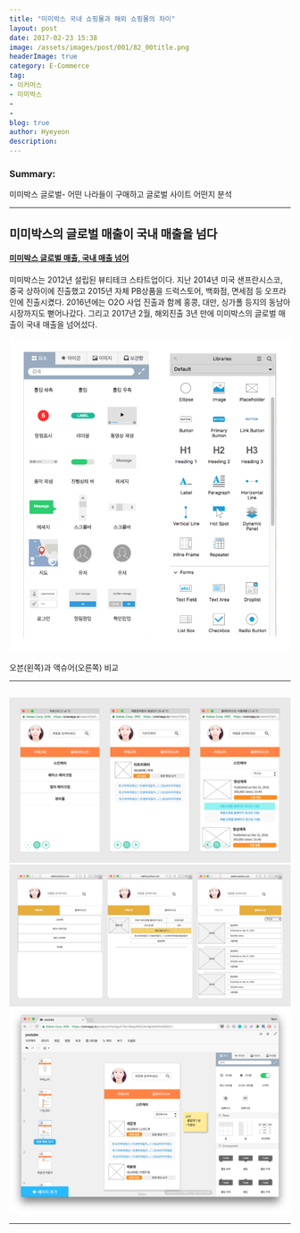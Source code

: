 ```yaml
---
title: "미미박스 국내 쇼핑몰과 해외 쇼핑몰의 차이"
layout: post
date: 2017-02-23 15:38
image: /assets/images/post/001/82_00title.png
headerImage: true
category: E-Commerce
tag:
- 이커머스
- 미미박스
-
-
blog: true
author: Hyeyeon
description:
---
```


### Summary:

미미박스 글로벌- 어떤 나라들이 구매하고 글로벌 사이트 어떤지 분석

---

## 미미박스의 글로벌 매출이 국내 매출을 넘다

#### [미미박스 글로벌 매출, 국내 매출 넘어](http://www.edaily.co.kr/news/NewsRead.edy?SCD=JE41&newsid=02801126615833144&DCD=A00504) 

미미박스는 2012년 설립된 뷰티테크 스타트업이다. 지난 2014년 미국 샌프란시스코, 중국 상하이에 진출했고 2015년 자체 PB상품을 드럭스토어, 백화점, 면세점 등 오프라인에 진출시켰다. 2016년에는 O2O 사업 진출과 함께 홍콩, 대만, 싱가폴 등지의 동남아 시장까지도 뻗어나갔다. 그리고 2017년 2월, 해외진출 3년 만에 미미박스의 글로벌 매출이 국내 매출을 넘어섰다.




![pic1](/assets/images/post/001/80_01.png)
<figcaption class="caption">오븐(왼쪽)과 액슈어(오른쪽) 비교</figcaption>

---

##


![pic2](/assets/images/post/001/80_02.png)
![pic3](/assets/images/post/001/80_03.png)
![pic4](/assets/images/post/001/80_04.png)

---
